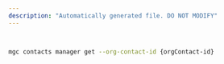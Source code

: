 ```yaml
---
description: "Automatically generated file. DO NOT MODIFY"
---
```


```bash


mgc contacts manager get --org-contact-id {orgContact-id}

```